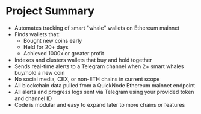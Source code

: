 # Project Summary

- Automates tracking of smart "whale" wallets on Ethereum mainnet
- Finds wallets that:
  - Bought new coins early
  - Held for 20+ days
  - Achieved 1000x or greater profit
- Indexes and clusters wallets that buy and hold together
- Sends real-time alerts to a Telegram channel when 2+ smart whales buy/hold a new coin
- No social media, CEX, or non-ETH chains in current scope
- All blockchain data pulled from a QuickNode Ethereum mainnet endpoint
- All alerts and progress logs sent via Telegram using your provided token and channel ID
- Code is modular and easy to expand later to more chains or features
